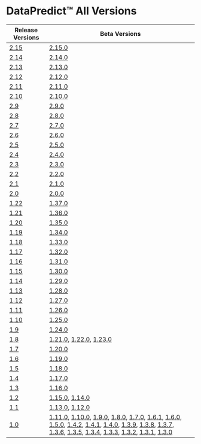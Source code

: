 # DataPredict™ All Versions

| Release Versions        | Beta Versions                                                                                                                                                                                                                                                                                                                                                                                                                                                                                                                 |
|------------------|-------------------------------------------------------------------------------------------------------------------------------------------------------------------------------------------------------------------------------------------------------------------------------------------------------------------------------------------------------------------------------------------------------------------------------------------------------------------------------------------------------------------------------|
| [2.15](Release/2-15.md) | [2.15.0](Beta/2-15-0.md)                                                                                                                                                                                                                                    |
| [2.14](Release/2-14.md) | [2.14.0](Beta/2-14-0.md)                                                                                                                                                                                                                                    |
| [2.13](Release/2-13.md) | [2.13.0](Beta/2-13-0.md)                                                                                                                                                                                                                                    |
| [2.12](Release/2-12.md) | [2.12.0](Beta/2-12-0.md)                                                                                                                                                                                                                                    |
| [2.11](Release/2-11.md) | [2.11.0](Beta/2-11-0.md)                                                                                                                                                                                                                                    |
| [2.10](Release/2-10.md) | [2.10.0](Beta/2-10-0.md)                                                                                                                                                                                                                                    |
| [2.9](Release/2-9.md)   | [2.9.0](Beta/2-9-0.md)                                                                                                                                                                                                                                      |
| [2.8](Release/2-8.md)   | [2.8.0](Beta/2-8-0.md)                                                                                                                                                                                                                                      |
| [2.7](Release/2-7.md)   | [2.7.0](Beta/2-7-0.md)                                                                                                                                                                                                                                      |
| [2.6](Release/2-6.md)   | [2.6.0](Beta/2-6-0.md)                                                                                                                                                                                                                                      |
| [2.5](Release/2-5.md)   | [2.5.0](Beta/2-5-0.md)                                                                                                                                                                                                                                      |
| [2.4](Release/2-4.md)   | [2.4.0](Beta/2-4-0.md)                                                                                                                                                                                                                                      |
| [2.3](Release/2-3.md)   | [2.3.0](Beta/2-3-0.md)                                                                                                                                                                                                                                      |
| [2.2](Release/2-2.md)   | [2.2.0](Beta/2-2-0.md)                                                                                                                                                                                                                                      |
| [2.1](Release/2-1.md)   | [2.1.0](Beta/2-1-0.md)                                                                                                                                                                                                                                      |
| [2.0](Release/2-0.md)   | [2.0.0](Beta/2-0-0.md)                                                                                                                                                                                                                                      |
| [1.22](Release/1-22.md) | [1.37.0](Beta/1-37-0.md)                                                                                                                                                                                                                                    |
| [1.21](Release/1-21.md) | [1.36.0](Beta/1-36-0.md)                                                                                                                                                                                                                                    |
| [1.20](Release/1-20.md) | [1.35.0](Beta/1-35-0.md)                                                                                                                                                                                                                                    |
| [1.19](Release/1-19.md) | [1.34.0](Beta/1-34-0.md)                                                                                                                                                                                                                                    |
| [1.18](Release/1-18.md) | [1.33.0](Beta/1-33-0.md)                                                                                                                                                                                                                                    |
| [1.17](Release/1-17.md) | [1.32.0](Beta/1-32-0.md)                                                                                                                                                                                                                                    |
| [1.16](Release/1-16.md) | [1.31.0](Beta/1-31-0.md)                                                                                                                                                                                                                                    |
| [1.15](Release/1-15.md) | [1.30.0](Beta/1-30-0.md)                                                                                                                                                                                                                                    |
| [1.14](Release/1-14.md) | [1.29.0](Beta/1-29-0.md)                                                                                                                                                                                                                                    |
| [1.13](Release/1-13.md) | [1.28.0](Beta/1-28-0.md)                                                                                                                                                                                                                                    |
| [1.12](Release/1-12.md) | [1.27.0](Beta/1-27-0.md)                                                                                                                                                                                                                                    |
| [1.11](Release/1-11.md) | [1.26.0](Beta/1-26-0.md)                                                                                                                                                                                                                                    |
| [1.10](Release/1-10.md) | [1.25.0](Beta/1-25-0.md)                                                                                                                                                                                                                                    |
| [1.9](Release/1-9.md)   | [1.24.0](Beta/1-24-0.md)                                                                                                                                                                                                                                    |
| [1.8](Release/1-8.md)   | [1.21.0](Beta/1-21-0.md), [1.22.0](Beta/1-22-0.md), [1.23.0](Beta/1-23-0.md)                                                                                                                                                                                |
| [1.7](Release/1-7.md)   | [1.20.0](Beta/1-20-0.md)                                                                                                                                                                                                                                    |
| [1.6](Release/1-6.md)   | [1.19.0](Beta/1-19-0.md)                                                                                                                                                                                                                                    |
| [1.5](Release/1-5.md)   | [1.18.0](Beta/1-18-0.md)                                                                                                                                                                                                                                    |
| [1.4](Release/1-4.md)   | [1.17.0](Beta/1-17-0.md)                                                                                                                                                                                                                                    |
| [1.3](Release/1-3.md)   | [1.16.0](Beta/1-16-0.md)                                                                                                                                                                                                                                    |
| [1.2](Release/1-2.md)   | [1.15.0](Beta/1-15-0.md), [1.14.0](Beta/1-14-0.md)                                                                                                                                                                                                          |
| [1.1](Release/1-1.md)   | [1.13.0](Beta/1-13-0.md), [1.12.0](Beta/1-12-0.md)                                                                                                                                                                                                          |
| [1.0](Release/1-0.md)   | [1.11.0](Beta/1-11-0.md), [1.10.0](Beta/1-10-0.md), [1.9.0](Beta/1-9-0.md), [1.8.0](Beta/1-8-0.md), [1.7.0](Beta/1-7-0.md), [1.6.1](Beta/1-6-1.md), [1.6.0](Beta/1-6-0.md), [1.5.0](Beta/1-5-0.md), [1.4.2](Beta/1-4-2.md), [1.4.1](Beta/1-4-1.md),  [1.4.0](Beta/1-4-0.md), [1.3.9](Beta/1-3-9.md), [1.3.8](Beta/1-3-8.md), [1.3.7](Beta/1-3-7.md), [1.3.6](Beta/1-3-6.md), [1.3.5](Beta/1-3-5.md), [1.3.4](Beta/1-3-4.md), [1.3.3](Beta/1-3-3.md), [1.3.2](Beta/1-3-2.md),  [1.3.1](Beta/1-3-1.md),  [1.3.0](Beta/1-3-0.md)      |
